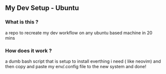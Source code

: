 ## My Dev Setup - Ubuntu

### What is this ?
a repo to recreate my dev workflow on any ubuntu based machine in 20 mins


### How does it work ?
a dumb bash script that is setup to install everthing i need ( like neovim)
and then copy and paste my env/.config file to the new system and done!

